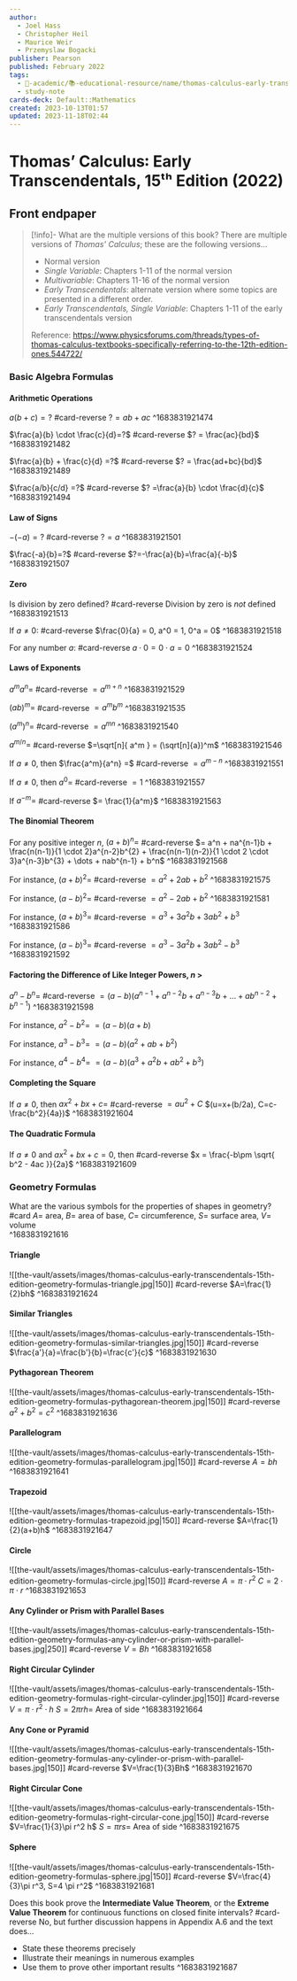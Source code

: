 ```yaml
---
author:
  - Joel Hass
  - Christopher Heil
  - Maurice Weir
  - Przemyslaw Bogacki
publisher: Pearson
published: February 2022
tags:
  - 🔴-academic/📚-educational-resource/name/thomas-calculus-early-transcendentals-15th-edition-2022
  - study-note
cards-deck: Default::Mathematics
created: 2023-10-13T01:57
updated: 2023-11-18T02:44
---
```


# Thomas’ Calculus꞉ Early Transcendentals, 15ᵗʰ Edition (2022)

## Front endpaper

> [!info]- What are the multiple versions of this book?
> There are multiple versions of *Thomas' Calculus*; these are the following versions...
> - Normal version
> - *Single Variable*: Chapters 1-11 of the normal version
> - *Multivariable*: Chapters 11-16 of the normal version
> - *Early Transcendentals*: alternate version where some topics are presented in a different order.
> - *Early Transcendentals, Single Variable*: Chapters 1-11 of the early transcendentals version
> 
> Reference: https://www.physicsforums.com/threads/types-of-thomas-calculus-textbooks-specifically-referring-to-the-12th-edition-ones.544722/

### Basic Algebra Formulas

#### Arithmetic Operations

$a(b+c) = ?$ #card-reverse 
$? = ab+ac$
^1683831921474


$\frac{a}{b} \cdot \frac{c}{d}=?$ #card-reverse 
$? = \frac{ac}{bd}$
^1683831921482


$\frac{a}{b} + \frac{c}{d} =?$ #card-reverse 
$? = \frac{ad+bc}{bd}$
^1683831921489


$\frac{a/b}{c/d} =?$ #card-reverse 
$? =\frac{a}{b} \cdot \frac{d}{c}$
^1683831921494


#### Law of Signs

$-(-a) =?$ #card-reverse 
$?= a$
^1683831921501


$\frac{-a}{b}=?$ #card-reverse 
$?=-\frac{a}{b}=\frac{a}{-b}$
^1683831921507


#### Zero

Is division by zero defined? #card-reverse 
Division by zero is *not* defined
^1683831921513


If $a \neq 0:$ #card-reverse 
$\frac{0}{a} = 0, a^0 = 1, 0^a = 0$
^1683831921518


For any number $a$: #card-reverse 
$a \cdot 0 = 0 \cdot a= 0$
^1683831921524


#### Laws of Exponents

$a^ma^n=$ #card-reverse 
$=a^{m+n}$
^1683831921529


$(ab)^m =$ #card-reverse 
$=a^mb^m$
^1683831921535


$(a^m)^n =$ #card-reverse 
$=a^{mn}$
^1683831921540


$a^{m/n} =$ #card-reverse 
$=\sqrt[n]{ a^m } = (\sqrt[n]{a})^m$
^1683831921546


If $a \neq 0$, then $\frac{a^m}{a^n} =$ #card-reverse 
$= a^{m-n}$
^1683831921551


If $a \neq 0$, then $a^0 =$ #card-reverse 
$= 1$
^1683831921557


If $a^{-m} =$ #card-reverse 
$= \frac{1}{a^m}$
^1683831921563


#### The Binomial Theorem

For any positive integer $n$, $(a+b)^n =$ #card-reverse 
$= a^n + na^{n-1}b + \frac{n(n-1)}{1 \cdot 2}a^{n-2}b^{2} + \frac{n(n-1)(n-2)}{1 \cdot 2 \cdot 3}a^{n-3}b^{3} + \dots + nab^{n-1} + b^n$
^1683831921568


For instance, $(a+b)^2 =$
#card-reverse
$= a^2 + 2ab + b^2$
^1683831921575


For instance, $(a-b)^2 =$
#card-reverse
$= a^2 - 2ab + b^2$
^1683831921581


For instance, $(a+b)^3 =$
#card-reverse 
$= a^3 + 3a^2b + 3ab^2 + b^3$
^1683831921586


For instance, $(a-b)^3 =$
#card-reverse 
$= a^3 - 3a^2b + 3ab^2 - b^3$
^1683831921592


#### Factoring the Difference of Like Integer Powers, $n$ > 

$a^n - b^n =$ #card-reverse 
$= (a-b)(a^{n-1} + a^{n-2}b + a^{n-3}b + \dots + ab^{n-2} + b^{n-1})$
^1683831921598


For instance, $a^2 - b^2 =$
$= (a-b)(a+b)$

For instance, $a^3 - b^3 =$
$= (a-b)(a^2 + ab + b^2)$

For instance, $a^4 - b^4 =$
$= (a-b)(a^3 + a^2b + ab^2 + b^3)$

#### Completing the Square

If $a \neq 0$, then $ax^2 + bx + c =$ #card-reverse 
$= au^2 + C$    $(u=x+(b/2a), C=c-\frac{b^2}{4a})$
^1683831921604


#### The Quadratic Formula

If $a \neq 0$ and $ax^2 + bx + c = 0$, then #card-reverse 
$x = \frac{-b\pm \sqrt{ b^2 - 4ac }}{2a}$
^1683831921609


### Geometry Formulas

What are the various symbols for the properties of shapes in geometry? #card 
$A =$ area, $B =$ area of base, $C =$ circumference, $S =$ surface area, $V =$ volume  
^1683831921616


#### Triangle

![[the-vault/assets/images/thomas-calculus-early-transcendentals-15th-edition-geometry-formulas-triangle.jpg|150]] #card-reverse 
$A=\frac{1}{2}bh$
^1683831921624


#### Similar Triangles

![[the-vault/assets/images/thomas-calculus-early-transcendentals-15th-edition-geometry-formulas-similar-triangles.jpg|150]] #card-reverse 
$\frac{a'}{a}=\frac{b'}{b}=\frac{c'}{c}$
^1683831921630


#### Pythagorean Theorem

![[the-vault/assets/images/thomas-calculus-early-transcendentals-15th-edition-geometry-formulas-pythagorean-theorem.jpg|150]] #card-reverse 
$a^2 + b^2 = c^2$
^1683831921636


#### Parallelogram

![[the-vault/assets/images/thomas-calculus-early-transcendentals-15th-edition-geometry-formulas-parallelogram.jpg|150]] #card-reverse 
$A=bh$
^1683831921641


#### Trapezoid

![[the-vault/assets/images/thomas-calculus-early-transcendentals-15th-edition-geometry-formulas-trapezoid.jpg|150]] #card-reverse 
$A=\frac{1}{2}(a+b)h$
^1683831921647


#### Circle

![[the-vault/assets/images/thomas-calculus-early-transcendentals-15th-edition-geometry-formulas-circle.jpg|150]] #card-reverse 
$A=\pi \cdot r^2$
$C=2\cdot\pi \cdot r$
^1683831921653


#### Any Cylinder or Prism with Parallel Bases

![[the-vault/assets/images/thomas-calculus-early-transcendentals-15th-edition-geometry-formulas-any-cylinder-or-prism-with-parallel-bases.jpg|250]] #card-reverse 
$V=Bh$
^1683831921658


#### Right Circular Cylinder

![[the-vault/assets/images/thomas-calculus-early-transcendentals-15th-edition-geometry-formulas-right-circular-cylinder.jpg|150]] #card-reverse 
$V=\pi \cdot r^2 \cdot h$
$S = 2\pi r h =$ Area of side
^1683831921664


#### Any Cone or Pyramid

![[the-vault/assets/images/thomas-calculus-early-transcendentals-15th-edition-geometry-formulas-any-cylinder-or-prism-with-parallel-bases.jpg|150]] #card-reverse 
$V=\frac{1}{3}Bh$
^1683831921670


#### Right Circular Cone

![[the-vault/assets/images/thomas-calculus-early-transcendentals-15th-edition-geometry-formulas-right-circular-cone.jpg|150]] #card-reverse 
$V=\frac{1}{3}\pi r^2 h$
$S=\pi r s =$ Area of side
^1683831921675


#### Sphere

![[the-vault/assets/images/thomas-calculus-early-transcendentals-15th-edition-geometry-formulas-sphere.jpg|150]] #card-reverse 
$V=\frac{4}{3}\pi r^3, S=4 \pi r^2$
^1683831921681


Does this book prove the **Intermediate Value Theorem**, or the **Extreme Value Theorem** for continuous functions on closed finite intervals? #card-reverse 
No, but further discussion happens in Appendix A.6 and the text does…
- State these theorems precisely
- Illustrate their meanings in numerous examples
- Use them to prove other important results
^1683831921687





